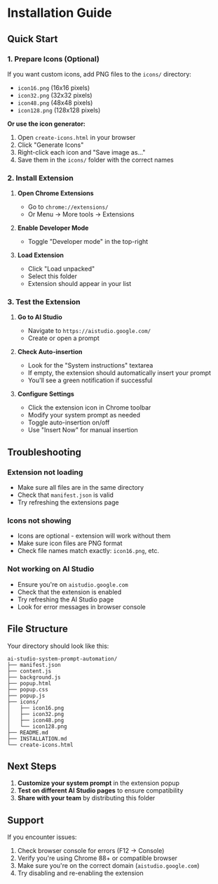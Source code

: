 # Installation Guide

## Quick Start

### 1. Prepare Icons (Optional)
If you want custom icons, add PNG files to the `icons/` directory:
- `icon16.png` (16x16 pixels)
- `icon32.png` (32x32 pixels) 
- `icon48.png` (48x48 pixels)
- `icon128.png` (128x128 pixels)

**Or use the icon generator:**
1. Open `create-icons.html` in your browser
2. Click "Generate Icons" 
3. Right-click each icon and "Save image as..."
4. Save them in the `icons/` folder with the correct names

### 2. Install Extension

1. **Open Chrome Extensions**
   - Go to `chrome://extensions/`
   - Or Menu → More tools → Extensions

2. **Enable Developer Mode**
   - Toggle "Developer mode" in the top-right

3. **Load Extension**
   - Click "Load unpacked"
   - Select this folder
   - Extension should appear in your list

### 3. Test the Extension

1. **Go to AI Studio**
   - Navigate to `https://aistudio.google.com/`
   - Create or open a prompt

2. **Check Auto-insertion**
   - Look for the "System instructions" textarea
   - If empty, the extension should automatically insert your prompt
   - You'll see a green notification if successful

3. **Configure Settings**
   - Click the extension icon in Chrome toolbar
   - Modify your system prompt as needed
   - Toggle auto-insertion on/off
   - Use "Insert Now" for manual insertion

## Troubleshooting

### Extension not loading
- Make sure all files are in the same directory
- Check that `manifest.json` is valid
- Try refreshing the extensions page

### Icons not showing
- Icons are optional - extension will work without them
- Make sure icon files are PNG format
- Check file names match exactly: `icon16.png`, etc.

### Not working on AI Studio
- Ensure you're on `aistudio.google.com`
- Check that the extension is enabled
- Try refreshing the AI Studio page
- Look for error messages in browser console

## File Structure

Your directory should look like this:

```
ai-studio-system-prompt-automation/
├── manifest.json
├── content.js
├── background.js
├── popup.html
├── popup.css
├── popup.js
├── icons/
│   ├── icon16.png
│   ├── icon32.png
│   ├── icon48.png
│   └── icon128.png
├── README.md
├── INSTALLATION.md
└── create-icons.html
```

## Next Steps

1. **Customize your system prompt** in the extension popup
2. **Test on different AI Studio pages** to ensure compatibility
3. **Share with your team** by distributing this folder

## Support

If you encounter issues:
1. Check browser console for errors (F12 → Console)
2. Verify you're using Chrome 88+ or compatible browser
3. Make sure you're on the correct domain (`aistudio.google.com`)
4. Try disabling and re-enabling the extension
